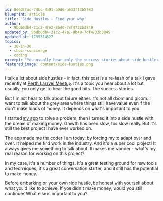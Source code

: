 ```yaml
---
id: 8e627fac-74bc-4a91-b9d6-a033ff3b5783
blueprint: article
title: 'Side Hustles - Find your why'
author:
  - 9bdb0db4-21c2-47e2-8b40-7df4732b3849
updated_by: 9bdb0db4-21c2-47e2-8b40-7df4732b3849
updated_at: 1735314627
topics:
  - 30-in-30
  - choir-concierge
  - coding
excerpt: "You usually hear only the success stories about side hustles. I want to talk about the grey area, where things that don't make money still have value."
featured_image: content/side-hustles.png
---
```

I talk a lot about side hustles - in fact, this post is a re-hash of a talk I gave recently at [Perth Laravel Meetup](https://laravelperth.au/). It's a topic you hear about a lot but usually, you only get to hear the good bits. The success stories. 

But I'm not hear to talk about failure either. It's not all doom and gloom. I want to talk about the grey area where things still have value even if the don't make loads of money. It depends on what's important to you.

I started [my app](/choir-concierge-an-intro-to-my-side-hustle) to solve a problem, then I turned it into a side hustle with the dream of making money. Growth has been slow, too slow really. But it's still the best project I have ever worked on.

The app made me the coder I am today, by forcing my to adapt over and over. It helped me find work in the industry. And it's a super cool project! It always gives me something to talk about. It makes me wonder - what's my real reason for working on this project?

In my case, it's a number of things. It's a great testing ground for new tools and techniques, it's a great conversation starter, and it still has the potential to make money. 

Before embarking on your own side hustle, be honest with yourself about what you'd like to achieve. If you didn't make money, would you still continue? What else is important to you?